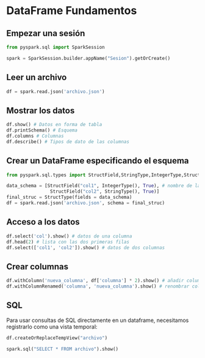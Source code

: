 # DataFrame Fundamentos

## Empezar una sesión

```py
from pyspark.sql import SparkSession

spark = SparkSession.builder.appName("Sesion").getOrCreate()
```

## Leer un archivo

```py
df = spark.read.json('archivo.json')
```

## Mostrar los datos

```py
df.show() # Datos en forma de tabla
df.printSchema() # Esquema
df.columns # Columnas
df.describe() # Tipos de dato de las columnas
```

## Crear un DataFrame especificando el esquema

```py
from pyspark.sql.types import StructField,StringType,IntegerType,StructType

data_schema = [StructField("col1", IntegerType(), True), # nombre de la columna, tipo de dato y si puede se nulo
                StructField("col2", StringType(), True)]
final_struc = StructType(fields = data_schema)
df = spark.read.json('archivo.json', schema = final_struc)
```

## Acceso a los datos

```py
df.select('col').show() # datos de una columna
df.head(2) # lista con las dos primeras filas
df.select(['col1', 'col2']).show() # datos de dos columnas
```

## Crear columnas

```py
df.withColumn('nueva_columna', df['columna'] * 2).show() # añadir columna a partir de una operación con otra columna
df.withColumnRenamed('columna', 'nueva_columna').show() # renombrar columna
```

## SQL

Para usar consultas de SQL directamente en un dataframe, necesitamos registrarlo como una vista temporal:

```py
df.createOrReplaceTempView("archivo")
```

```py
spark.sql("SELECT * FROM archivo").show()
```

